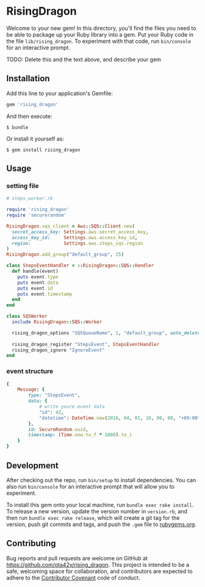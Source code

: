 # RisingDragon

Welcome to your new gem! In this directory, you'll find the files you need to be able to package up your Ruby library into a gem. Put your Ruby code in the file `lib/rising_dragon`. To experiment with that code, run `bin/console` for an interactive prompt.

TODO: Delete this and the text above, and describe your gem

## Installation

Add this line to your application's Gemfile:

```ruby
gem 'rising_dragon'
```

And then execute:

    $ bundle

Or install it yourself as:

    $ gem install rising_dragon

## Usage


### setting file
```ruby
# steps_worker.rb

require 'rising_dragon'
require 'securerandom'

RisingDragon.sqs_client = Aws::SQS::Client.new(
  secret_access_key: Settings.aws.secret_access_key,
  access_key_id:     Settings.aws.access_key_id,
  region:            Settings.aws.steps_sqs.region
)
RisingDragon.add_group("default_group", 25)

class StepsEventHandler < ::RisingDragon::SQS::Handler
  def handle(event)
    puts event.type
    puts event.data
    puts event.id
    puts event.timestamp
  end
end

class SQSWorker
  include RisingDragon::SQS::Worker

  rising_dragon_options "SQSQueueName", 1, "default_group", auto_delete: true
  
  rising_dragon_register "StepsEvent", StepsEventHandler
  rising_dragon_ignore "IgnoreEvent"
end
```

### event structure
```ruby
{
    Message: {
        type: "StepsEvent",
        data: {
            # write youre event data
            "id": 42,
            "datetime": DateTime.new(2016, 04, 01, 16, 00, 00, "+09:00")
        },
        id: SecureRandom.uuid,
        timestamp: (Time.now.to_f * 1000).to_i
    }
}
```

## Development

After checking out the repo, run `bin/setup` to install dependencies. You can also run `bin/console` for an interactive prompt that will allow you to experiment.

To install this gem onto your local machine, run `bundle exec rake install`. To release a new version, update the version number in `version.rb`, and then run `bundle exec rake release`, which will create a git tag for the version, push git commits and tags, and push the `.gem` file to [rubygems.org](https://rubygems.org).

## Contributing

Bug reports and pull requests are welcome on GitHub at https://github.com/ota42y/rising_dragon. This project is intended to be a safe, welcoming space for collaboration, and contributors are expected to adhere to the [Contributor Covenant](http://contributor-covenant.org) code of conduct.

